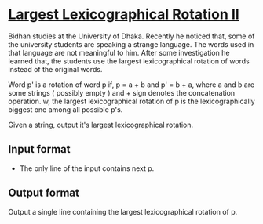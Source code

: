 # [Largest Lexicographical Rotation II][link]

Bidhan studies at the University of Dhaka. Recently he noticed that, some of the university students are speaking a strange language. The words used in that language are not meaningful to him. After some investigation he learned that, the students use the largest lexicographical rotation of words instead of the original words.

Word p' is a rotation of word p if, p = a + b and p' = b + a, where a and b are some strings ( possibly empty ) and + sign denotes the concatenation operation. w, the largest lexicographical rotation of p is the lexicographically biggest one among all possible p's.

Given a string, output it's largest lexicographical rotation.

## Input format

- The only line of the input contains next p.

## Output format

Output a single line containing the largest lexicographical rotation of p.

[link]: https://www.hackerearth.com/practice/algorithms/string-algorithm/string-searching/practice-problems/algorithm/largest-lexicographical-rotation-ii/
